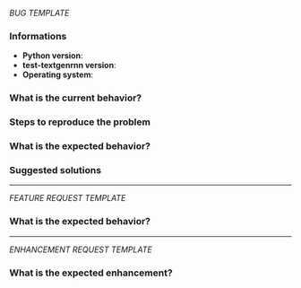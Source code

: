 <!-- ⚠️ If you do not respect this template, your issue will be closed -->
<!-- ⚠️ Make sure to browse the opened and closed issues -->

*BUG TEMPLATE* <!-- Delete this header from your issue -->

<!-- ⚠️ Before writing your issue make sure you are using: -->
<!-- Python Version ^3.5.x -->
<!-- The latest version of test-textgenrnn -->

### Informations

- **Python version**:
- **test-textgenrnn version**:
- **Operating system**:

### What is the current behavior?



### Steps to reproduce the problem



### What is the expected behavior?



### Suggested solutions



---

*FEATURE REQUEST TEMPLATE*  <!-- Delete this header from your issue -->

### What is the expected behavior?



---

*ENHANCEMENT REQUEST TEMPLATE*  <!-- Delete this header from your issue -->

### What is the expected enhancement?


